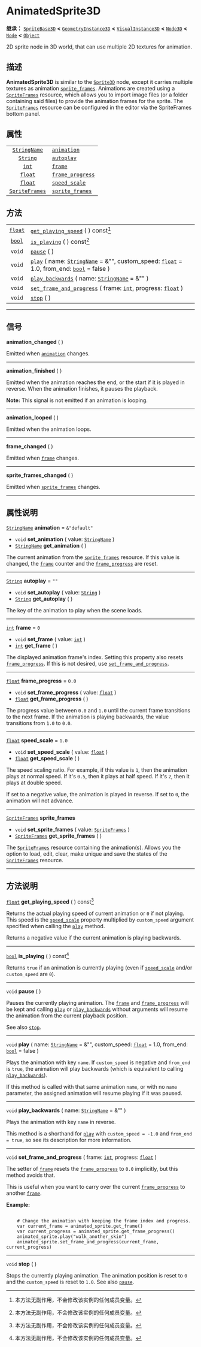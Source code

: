 <!-- ⚠ 请勿编辑本文件 ⚠ -->
<!-- 本文档使用脚本从 WeDot 引擎源码仓库生成。 -->
<!-- 生成脚本：https://github.com/WeDot-Engine/WeDot/tree/4.3/doc/tools/make_md.py； -->
<!-- 原文件：https://github.com/WeDot-Engine/WeDot/tree/4.3/doc/classes/AnimatedSprite3D.xml。 -->

<div id="_class_animatedsprite3d"></div>

# AnimatedSprite3D

**继承：** [`SpriteBase3D`](class_spritebase3d.md) **<** [`GeometryInstance3D`](class_geometryinstance3d.md) **<** [`VisualInstance3D`](class_visualinstance3d.md) **<** [`Node3D`](class_node3d.md) **<** [`Node`](class_node.md) **<** [`Object`](class_object.md)

2D sprite node in 3D world, that can use multiple 2D textures for animation.

## 描述

**AnimatedSprite3D** is similar to the [`Sprite3D`](class_sprite3d.md) node, except it carries multiple textures as animation [`sprite_frames`](#class_animatedsprite3d_property_sprite_frames). Animations are created using a [`SpriteFrames`](class_spriteframes.md) resource, which allows you to import image files (or a folder containing said files) to provide the animation frames for the sprite. The [`SpriteFrames`](class_spriteframes.md) resource can be configured in the editor via the SpriteFrames bottom panel.

## 属性

|||
|:-:|:--|
| [`StringName`](class_stringname.md)     | [`animation`](#class_animatedsprite3d_property_animation)           | ``&"default"`` |
| [`String`](class_string.md)             | [`autoplay`](#class_animatedsprite3d_property_autoplay)             | ``""``         |
| [`int`](class_int.md)                   | [`frame`](#class_animatedsprite3d_property_frame)                   | ``0``          |
| [`float`](class_float.md)               | [`frame_progress`](#class_animatedsprite3d_property_frame_progress) | ``0.0``        |
| [`float`](class_float.md)               | [`speed_scale`](#class_animatedsprite3d_property_speed_scale)       | ``1.0``        |
| [`SpriteFrames`](class_spriteframes.md) | [`sprite_frames`](#class_animatedsprite3d_property_sprite_frames)   |                |

## 方法

|||
|:-:|:--|
| [`float`](class_float.md) | [`get_playing_speed`](#class_animatedsprite3d_method_get_playing_speed) ( ) const[^const]                                                                                                   |
| [`bool`](class_bool.md)   | [`is_playing`](#class_animatedsprite3d_method_is_playing) ( ) const[^const]                                                                                                                 |
| `void`                    | [`pause`](#class_animatedsprite3d_method_pause) ( )                                                                                                                                         |
| `void`                    | [`play`](#class_animatedsprite3d_method_play) ( name: [`StringName`](class_stringname.md) = &"", custom_speed: [`float`](class_float.md) = 1.0, from_end: [`bool`](class_bool.md) = false ) |
| `void`                    | [`play_backwards`](#class_animatedsprite3d_method_play_backwards) ( name: [`StringName`](class_stringname.md) = &"" )                                                                       |
| `void`                    | [`set_frame_and_progress`](#class_animatedsprite3d_method_set_frame_and_progress) ( frame: [`int`](class_int.md), progress: [`float`](class_float.md) )                                     |
| `void`                    | [`stop`](#class_animatedsprite3d_method_stop) ( )                                                                                                                                           |

<!-- rst-class:: classref-section-separator -->

---

## 信号

<div id="_class_class_animatedsprite3d_signal_animation_changed"></div>

**animation_changed** ( ) <div id="class_animatedsprite3d_signal_animation_changed"></div>

Emitted when [`animation`](#class_animatedsprite3d_property_animation) changes.

<!-- rst-class:: classref-item-separator -->

---

<div id="_class_class_animatedsprite3d_signal_animation_finished"></div>

**animation_finished** ( ) <div id="class_animatedsprite3d_signal_animation_finished"></div>

Emitted when the animation reaches the end, or the start if it is played in reverse. When the animation finishes, it pauses the playback.

 **Note:** This signal is not emitted if an animation is looping.

<!-- rst-class:: classref-item-separator -->

---

<div id="_class_class_animatedsprite3d_signal_animation_looped"></div>

**animation_looped** ( ) <div id="class_animatedsprite3d_signal_animation_looped"></div>

Emitted when the animation loops.

<!-- rst-class:: classref-item-separator -->

---

<div id="_class_class_animatedsprite3d_signal_frame_changed"></div>

**frame_changed** ( ) <div id="class_animatedsprite3d_signal_frame_changed"></div>

Emitted when [`frame`](#class_animatedsprite3d_property_frame) changes.

<!-- rst-class:: classref-item-separator -->

---

<div id="_class_class_animatedsprite3d_signal_sprite_frames_changed"></div>

**sprite_frames_changed** ( ) <div id="class_animatedsprite3d_signal_sprite_frames_changed"></div>

Emitted when [`sprite_frames`](#class_animatedsprite3d_property_sprite_frames) changes.

<!-- rst-class:: classref-section-separator -->

---

## 属性说明

<div id="_class_animatedsprite3d_property_animation"></div>

[`StringName`](class_stringname.md) **animation** = ``&"default"`` <div id="class_animatedsprite3d_property_animation"></div>

- `void` **set_animation** ( value: [`StringName`](class_stringname.md) )
- [`StringName`](class_stringname.md) **get_animation** ( )

The current animation from the [`sprite_frames`](#class_animatedsprite3d_property_sprite_frames) resource. If this value is changed, the [`frame`](#class_animatedsprite3d_property_frame) counter and the [`frame_progress`](#class_animatedsprite3d_property_frame_progress) are reset.

<!-- rst-class:: classref-item-separator -->

---

<div id="_class_animatedsprite3d_property_autoplay"></div>

[`String`](class_string.md) **autoplay** = ``""`` <div id="class_animatedsprite3d_property_autoplay"></div>

- `void` **set_autoplay** ( value: [`String`](class_string.md) )
- [`String`](class_string.md) **get_autoplay** ( )

The key of the animation to play when the scene loads.

<!-- rst-class:: classref-item-separator -->

---

<div id="_class_animatedsprite3d_property_frame"></div>

[`int`](class_int.md) **frame** = ``0`` <div id="class_animatedsprite3d_property_frame"></div>

- `void` **set_frame** ( value: [`int`](class_int.md) )
- [`int`](class_int.md) **get_frame** ( )

The displayed animation frame's index. Setting this property also resets [`frame_progress`](#class_animatedsprite3d_property_frame_progress). If this is not desired, use [`set_frame_and_progress`](#class_animatedsprite3d_method_set_frame_and_progress).

<!-- rst-class:: classref-item-separator -->

---

<div id="_class_animatedsprite3d_property_frame_progress"></div>

[`float`](class_float.md) **frame_progress** = ``0.0`` <div id="class_animatedsprite3d_property_frame_progress"></div>

- `void` **set_frame_progress** ( value: [`float`](class_float.md) )
- [`float`](class_float.md) **get_frame_progress** ( )

The progress value between `0.0` and `1.0` until the current frame transitions to the next frame. If the animation is playing backwards, the value transitions from `1.0` to `0.0`.

<!-- rst-class:: classref-item-separator -->

---

<div id="_class_animatedsprite3d_property_speed_scale"></div>

[`float`](class_float.md) **speed_scale** = ``1.0`` <div id="class_animatedsprite3d_property_speed_scale"></div>

- `void` **set_speed_scale** ( value: [`float`](class_float.md) )
- [`float`](class_float.md) **get_speed_scale** ( )

The speed scaling ratio. For example, if this value is `1`, then the animation plays at normal speed. If it's `0.5`, then it plays at half speed. If it's `2`, then it plays at double speed.

If set to a negative value, the animation is played in reverse. If set to `0`, the animation will not advance.

<!-- rst-class:: classref-item-separator -->

---

<div id="_class_animatedsprite3d_property_sprite_frames"></div>

[`SpriteFrames`](class_spriteframes.md) **sprite_frames** <div id="class_animatedsprite3d_property_sprite_frames"></div>

- `void` **set_sprite_frames** ( value: [`SpriteFrames`](class_spriteframes.md) )
- [`SpriteFrames`](class_spriteframes.md) **get_sprite_frames** ( )

The [`SpriteFrames`](class_spriteframes.md) resource containing the animation(s). Allows you the option to load, edit, clear, make unique and save the states of the [`SpriteFrames`](class_spriteframes.md) resource.

<!-- rst-class:: classref-section-separator -->

---

## 方法说明

<div id="_class_animatedsprite3d_method_get_playing_speed"></div>

[`float`](class_float.md) **get_playing_speed** ( ) const[^const]<div id="class_animatedsprite3d_method_get_playing_speed"></div>

Returns the actual playing speed of current animation or `0` if not playing. This speed is the [`speed_scale`](#class_animatedsprite3d_property_speed_scale) property multiplied by `custom_speed` argument specified when calling the [`play`](#class_animatedsprite3d_method_play) method.

Returns a negative value if the current animation is playing backwards.

<!-- rst-class:: classref-item-separator -->

---

<div id="_class_animatedsprite3d_method_is_playing"></div>

[`bool`](class_bool.md) **is_playing** ( ) const[^const]<div id="class_animatedsprite3d_method_is_playing"></div>

Returns `true` if an animation is currently playing (even if [`speed_scale`](#class_animatedsprite3d_property_speed_scale) and/or `custom_speed` are `0`).

<!-- rst-class:: classref-item-separator -->

---

<div id="_class_animatedsprite3d_method_pause"></div>

`void` **pause** ( )<div id="class_animatedsprite3d_method_pause"></div>

Pauses the currently playing animation. The [`frame`](#class_animatedsprite3d_property_frame) and [`frame_progress`](#class_animatedsprite3d_property_frame_progress) will be kept and calling [`play`](#class_animatedsprite3d_method_play) or [`play_backwards`](#class_animatedsprite3d_method_play_backwards) without arguments will resume the animation from the current playback position.

See also [`stop`](#class_animatedsprite3d_method_stop).

<!-- rst-class:: classref-item-separator -->

---

<div id="_class_animatedsprite3d_method_play"></div>

`void` **play** ( name: [`StringName`](class_stringname.md) = &"", custom_speed: [`float`](class_float.md) = 1.0, from_end: [`bool`](class_bool.md) = false )<div id="class_animatedsprite3d_method_play"></div>

Plays the animation with key `name`. If `custom_speed` is negative and `from_end` is `true`, the animation will play backwards (which is equivalent to calling [`play_backwards`](#class_animatedsprite3d_method_play_backwards)).

If this method is called with that same animation `name`, or with no `name` parameter, the assigned animation will resume playing if it was paused.

<!-- rst-class:: classref-item-separator -->

---

<div id="_class_animatedsprite3d_method_play_backwards"></div>

`void` **play_backwards** ( name: [`StringName`](class_stringname.md) = &"" )<div id="class_animatedsprite3d_method_play_backwards"></div>

Plays the animation with key `name` in reverse.

This method is a shorthand for [`play`](#class_animatedsprite3d_method_play) with `custom_speed = -1.0` and `from_end = true`, so see its description for more information.

<!-- rst-class:: classref-item-separator -->

---

<div id="_class_animatedsprite3d_method_set_frame_and_progress"></div>

`void` **set_frame_and_progress** ( frame: [`int`](class_int.md), progress: [`float`](class_float.md) )<div id="class_animatedsprite3d_method_set_frame_and_progress"></div>

The setter of [`frame`](#class_animatedsprite3d_property_frame) resets the [`frame_progress`](#class_animatedsprite3d_property_frame_progress) to `0.0` implicitly, but this method avoids that.

This is useful when you want to carry over the current [`frame_progress`](#class_animatedsprite3d_property_frame_progress) to another [`frame`](#class_animatedsprite3d_property_frame).

 **Example:** 



```gdscript

    # Change the animation with keeping the frame index and progress.
    var current_frame = animated_sprite.get_frame()
    var current_progress = animated_sprite.get_frame_progress()
    animated_sprite.play("walk_another_skin")
    animated_sprite.set_frame_and_progress(current_frame, current_progress)
```





<!-- rst-class:: classref-item-separator -->

---

<div id="_class_animatedsprite3d_method_stop"></div>

`void` **stop** ( )<div id="class_animatedsprite3d_method_stop"></div>

Stops the currently playing animation. The animation position is reset to `0` and the `custom_speed` is reset to `1.0`. See also [`pause`](#class_animatedsprite3d_method_pause).

[^virtual]: 本方法通常需要用户覆盖才能生效。
[^const]: 本方法无副作用，不会修改该实例的任何成员变量。
[^vararg]: 本方法除了能接受在此处描述的参数外，还能够继续接受任意数量的参数。
[^constructor]: 本方法用于构造某个类型。
[^static]: 调用本方法无需实例，可直接使用类名进行调用。
[^operator]: 本方法描述的是使用本类型作为左操作数的有效运算符。
[^bitfield]: 这个值是由下列位标志构成位掩码的整数。
[^void]: 无返回值。
